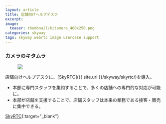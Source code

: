 ```yaml
---
layout: article
title: 店舗向けヘルプデスク
excerpt: 
image:
  teaser: thumbnail/kitamura_400x250.png
categories: skyway
tags: skyway webrtc image usercase support
---
```


### カメラのキタムラ

<figure>
	<img src="{{ site.url }}/images/pages/kitamura.png">
</figure>

店舗向けヘルプデスクに、[SkyRTC]({{ site.url }}/skyway/skyrtc/)を導入。

- 本部に専門スタッフを集約することで、多くの店舗への専門的な対応が可能に。
- 本部が店舗を支援することで、店舗スタッフは本来の業務である接客・販売に集中できる。

[SkyRTC](http://www.mendori.co.jp/skyrtc/_pdf/skyrtc_pdf.pdf){:target="_blank"}
